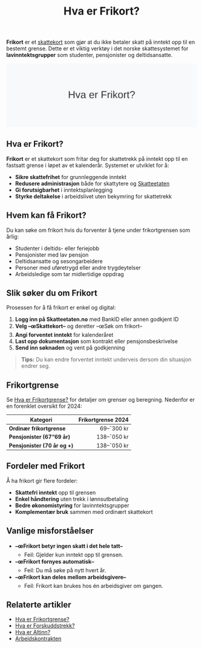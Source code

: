 ﻿---
title: "Hva er Frikort?"
meta_title: "Hva er Frikort?"
meta_description: '**Frikort** er et [skattekort](/blogs/regnskap/skattekort "Hva er Skattekort? En komplett guide til skattekortregler i Norge") som gjør at du ikke betaler skat...'
slug: frikort
type: blog
layout: pages/single
---

**Frikort** er et [skattekort](/blogs/regnskap/skattekort "Hva er Skattekort? En komplett guide til skattekortregler i Norge") som gjør at du ikke betaler skatt på inntekt opp til en bestemt grense. Dette er et viktig verktøy i det norske skattesystemet for **lavinntektsgrupper** som studenter, pensjonister og deltidsansatte.

![Hva er Frikort?](hva-er-frikort-image.svg)

## Hva er Frikort?

**Frikort** er et skattekort som fritar deg for skattetrekk på inntekt opp til en fastsatt grense i løpet av et kalenderår. Systemet er utviklet for å:

* **Sikre skattefrihet** for grunnleggende inntekt
* **Redusere administrasjon** både for skattytere og [Skatteetaten](/blogs/regnskap/hva-er-altinn "Altinn - Digital Kommunikasjon med Offentlige Myndigheter")
* **Gi forutsigbarhet** i inntektsplanlegging
* **Styrke deltakelse** i arbeidslivet uten bekymring for skattetrekk

## Hvem kan få Frikort?

Du kan søke om frikort hvis du forventer å tjene under frikortgrensen som årlig:

* Studenter i deltids- eller feriejobb
* Pensjonister med lav pensjon
* Deltidsansatte og sesongarbeidere
* Personer med uføretrygd eller andre trygdeytelser
* Arbeidsledige som tar midlertidige oppdrag

## Slik søker du om Frikort

Prosessen for å få frikort er enkel og digital:

1. **Logg inn på Skatteetaten.no** med BankID eller annen godkjent ID
2. **Velg –œSkattekort–** og deretter –œSøk om frikort–
3. **Angi forventet inntekt** for kalenderåret
4. **Last opp dokumentasjon** som kontrakt eller pensjonsbeskrivelse
5. **Send inn søknaden** og vent på godkjenning

> **Tips:** Du kan endre forventet inntekt underveis dersom din situasjon endrer seg.

## Frikortgrense

Se [Hva er Frikortgrense?](/blogs/regnskap/hva-er-frikortgrense "Hva er Frikortgrense? Frikortgrenser og Skattefri Inntekt") for detaljer om grenser og beregning. Nedenfor er en forenklet oversikt for 2024:

| Kategori                      | Frikortgrense 2024 |
|-------------------------------|-------------------:|
| **Ordinær frikortgrense**     | 69–¯300 kr          |
| **Pensjonister (67“69 år)**   | 138–¯050 kr         |
| **Pensjonister (70 år og +)** | 138–¯050 kr         |

## Fordeler med Frikort

Å ha frikort gir flere fordeler:
* **Skattefri inntekt** opp til grensen
* **Enkel håndtering** uten trekk i lønnsutbetaling
* **Bedre økonomistyring** for lavinntektsgrupper
* **Komplementær bruk** sammen med ordinært skattekort

## Vanlige misforståelser

* **–œFrikort betyr ingen skatt i det hele tatt–**
  - Feil: Gjelder kun inntekt opp til grensen.
* **–œFrikort fornyes automatisk–**
  - Feil: Du må søke på nytt hvert år.
* **–œFrikort kan deles mellom arbeidsgivere–**
  - Feil: Frikort kan brukes hos én arbeidsgiver om gangen.

## Relaterte artikler

* [Hva er Frikortgrense?](/blogs/regnskap/hva-er-frikortgrense "Hva er Frikortgrense? Frikortgrenser og Skattefri Inntekt")
* [Hva er Forskuddstrekk?](/blogs/regnskap/hva-er-forskuddstrekk "Forskuddstrekk - Slik Beregnes Skattetrekk")
* [Hva er Altinn?](/blogs/regnskap/hva-er-altinn "Altinn - Digital Kommunikasjon med Offentlige Myndigheter")
* [Arbeidskontrakten](/blogs/regnskap/arbeidskontrakten "Arbeidskontrakten - Din Kontrakt med Arbeidsgiver")











